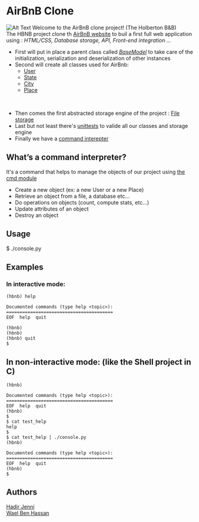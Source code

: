 # AirBnB Clone
![Alt Text](https://holbertonintranet.s3.amazonaws.com/uploads/medias/2018/6/65f4a1dd9c51265f49d0.png?X-Amz-Algorithm=AWS4-HMAC-SHA256&X-Amz-Credential=AKIARDDGGGOUWMNL5ANN%2F20210215%2Fus-east-1%2Fs3%2Faws4_request&X-Amz-Date=20210215T115534Z&X-Amz-Expires=86400&X-Amz-SignedHeaders=host&X-Amz-Signature=626948cdef2539543fc2d447f2d0d1120f3261c27a0e0dd92a28c7ce14794ad6)
Welcome to the AirBnB clone project! (The Holberton B&B) <br />
The HBNB project clone th [AirBnB website](https://www.airbnb.com/) to buil a first full web application using : *HTML/CSS, Database storage, API, Front-end integration ...* <br />
* First will put in place a parent class called [*BaseModel*](https://github.com/JennyHadir/AirBnB_clone/blob/master/models/base_model.py) to take care of the initialization, serialization and deserialization of other instances <br />
* Second will create all classes used for AirBnb: <br />
  * [User](https://github.com/JennyHadir/AirBnB_clone/blob/master/models/user.py)
  * [State](https://github.com/JennyHadir/AirBnB_clone/blob/master/models/state.py)
  * [City](https://github.com/JennyHadir/AirBnB_clone/blob/master/models/city.py)
  * [Place](https://github.com/JennyHadir/AirBnB_clone/blob/master/models/place.py)
<br />

* Then comes the first abstracted storage engine of the project : [File storage](https://github.com/JennyHadir/AirBnB_clone/blob/master/models/engine/file_storage.py)
* Last but not least  there's [unittests]() to valide all our classes and storage engine
* Finally we have a [command interepter](https://github.com/JennyHadir/AirBnB_clone/blob/master/console.py)
## What’s a command interpreter? 
It's a command that helps to manage the objects of our project using [the cmd module](https://docs.python.org/3.4/library/cmd.html)
* Create a new object (ex: a new User or a new Place)
* Retrieve an object from a file, a database etc…
* Do operations on objects (count, compute stats, etc…)
* Update attributes of an object
* Destroy an object

## Usage
$ ./console.py

## Examples
### In interactive mode:

``` $ ./console.py
(hbnb) help

Documented commands (type help <topic>):
========================================
EOF  help  quit

(hbnb)
(hbnb)
(hbnb) quit
$
```
## In non-interactive mode: (like the Shell project in C)

```$ echo "help" | ./console.py
(hbnb)

Documented commands (type help <topic>):
========================================
EOF  help  quit
(hbnb)
$
$ cat test_help
help
$
$ cat test_help | ./console.py
(hbnb)

Documented commands (type help <topic>):
========================================
EOF  help  quit
(hbnb)
$
```

## Authors
[Hadir Jenni](https://github.com/JennyHadir) <br />
[Wael Ben Hassan](https://github.com/benhassenwael)
